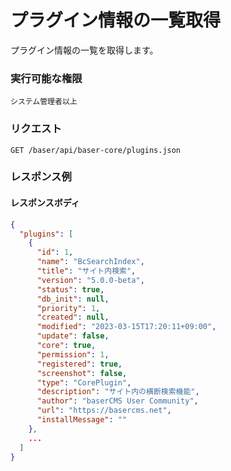 # プラグイン情報の一覧取得

プラグイン情報の一覧を取得します。

### 実行可能な権限
```
システム管理者以上
```

### リクエスト
```
GET /baser/api/baser-core/plugins.json
```
### レスポンス例
#### レスポンスボディ
```json
{
  "plugins": [
    {
      "id": 1,
      "name": "BcSearchIndex",
      "title": "サイト内検索",
      "version": "5.0.0-beta",
      "status": true,
      "db_init": null,
      "priority": 1,
      "created": null,
      "modified": "2023-03-15T17:20:11+09:00",
      "update": false,
      "core": true,
      "permission": 1,
      "registered": true,
      "screenshot": false,
      "type": "CorePlugin",
      "description": "サイト内の横断検索機能",
      "author": "baserCMS User Community",
      "url": "https://basercms.net",
      "installMessage": ""
    },
    ...
  ]
}

```
